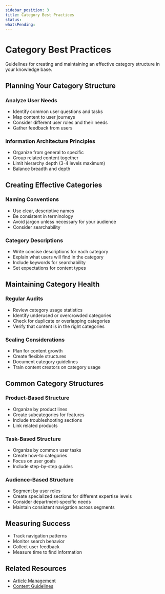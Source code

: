 ```yaml
---
sidebar_position: 3
title: Category Best Practices
status: 
whatsPending: 
---
```


# Category Best Practices

Guidelines for creating and maintaining an effective category structure in your knowledge base.

## Planning Your Category Structure

### Analyze User Needs
- Identify common user questions and tasks
- Map content to user journeys
- Consider different user roles and their needs
- Gather feedback from users

### Information Architecture Principles
- Organize from general to specific
- Group related content together
- Limit hierarchy depth (3-4 levels maximum)
- Balance breadth and depth

## Creating Effective Categories

### Naming Conventions
- Use clear, descriptive names
- Be consistent in terminology
- Avoid jargon unless necessary for your audience
- Consider searchability

### Category Descriptions
- Write concise descriptions for each category
- Explain what users will find in the category
- Include keywords for searchability
- Set expectations for content types

## Maintaining Category Health

### Regular Audits
- Review category usage statistics
- Identify underused or overcrowded categories
- Check for duplicate or overlapping categories
- Verify that content is in the right categories

### Scaling Considerations
- Plan for content growth
- Create flexible structures
- Document category guidelines
- Train content creators on category usage

## Common Category Structures

### Product-Based Structure
- Organize by product lines
- Create subcategories for features
- Include troubleshooting sections
- Link related products

### Task-Based Structure
- Organize by common user tasks
- Create how-to categories
- Focus on user goals
- Include step-by-step guides

### Audience-Based Structure
- Segment by user roles
- Create specialized sections for different expertise levels
- Consider department-specific needs
- Maintain consistent navigation across segments

## Measuring Success

- Track navigation patterns
- Monitor search behavior
- Collect user feedback
- Measure time to find information

## Related Resources


- [Article Management](../article-management/article-management.md)
- [Content Guidelines](../article-management/content-guidelines.md)

